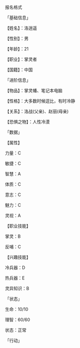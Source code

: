 报名格式

「基础信息」

【姓名】：洛逍遥

【性别】：男

【年龄】：21

【职业】：掌灵者

【国籍】：中国

「进阶信息」

【物品】：掌灵幡、笔记本电脑

【性格】：大多数时候逗比，有时冷静

【关系】：洛战(父亲)、赵丽(母亲)

【恐惧之物】：人性冷漠

「数据」

【属性】

力量：C

敏捷：C

智慧：A

体质：C

意志：C

魅力：C

灵视：A

【职业技能】

掌灵：B

反哺：C

【兴趣技能】

冷兵器：D

热兵器：E

灵异知识：B

「状态」

生命：10/10

理智：60/60

状态：正常

「行动」